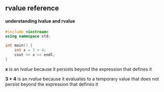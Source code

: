 <h2>rvalue reference</h2>

<h4>understanding lvalue and rvalue</h4>

```c++
#include <iostream>
using namespace std;

int main() {
	int x = 3 + 4;
	cout << x << endl;
}
```

<span class="fragment">**x** is an *lvalue* because it persists beyond the expression that defines it</span>

<span class="fragment">**3 + 4** is an *rvalue* because it evaluates to a temporary value that does not persist beyond the expression that defines it</span>
